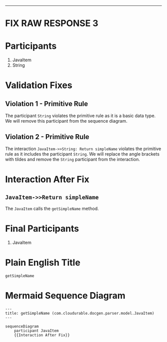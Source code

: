 ----
# FIX RAW RESPONSE 3
# Participants

1. JavaItem
2. String

# Validation Fixes

## Violation 1 - Primitive Rule
The participant `String` violates the primitive rule as it is a basic data type. We will remove this participant from the sequence diagram.

## Violation 2 - Primitive Rule
The interaction `JavaItem->>String: Return simpleName` violates the primitive rule as it includes the participant `String`. We will replace the angle brackets with tildes and remove the `String` participant from the interaction.

# Interaction After Fix

## `JavaItem->>Return simpleName`
The `JavaItem` calls the `getSimpleName` method.

# Final Participants

1. JavaItem

# Plain English Title

`getSimpleName`

# Mermaid Sequence Diagram

```mermaid
---
title: getSimpleName (com.cloudurable.docgen.parser.model.JavaItem)
---

sequenceDiagram
    participant JavaItem
    {{Interaction After Fix}}
```
